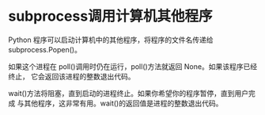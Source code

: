 # subprocess调用计算机其他程序

Python 程序可以启动计算机中的其他程序，将程序的文件名传递给 subprocess.Popen()。

如果这个进程在 poll()调用时仍在运行，poll()方法就返回 None。如果该程序已经终止， 它会返回该进程的整数退出代码。

wait()方法将阻塞，直到启动的进程终止。如果你希望你的程序暂停，直到用户完成 与其他程序，这非常有用。wait()的返回值是进程的整数退出代码。